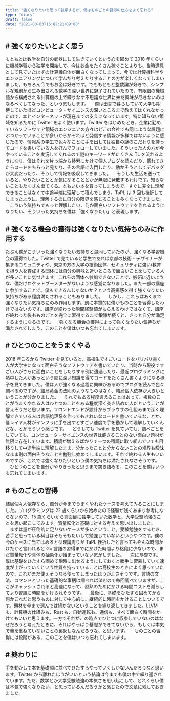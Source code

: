 ```yaml
---
title: "強くなりたいと思って独学するが、僕はものごとの習得の仕方をよく忘れる"
type: "diary"
draft: false
date: "2021-08-03T16:02:21+09:00"
---
```


## # 強くなりたいとよく思う

もともとは数学を自分の武器にして生きていくという心を固めて 2018 年くらいに機械学習から独学を開始して、今はお金をたくさん稼ぐことよりも、当時道具として見ていたはずの計算機自体が面白くなってしまって、今では計算機科学やエンジニアリングについて学んだり考えたりすることの方が楽しくなってしまいました。もちろん今でもお金は好きです。でももともと整数論が好きで、シンプルな規則から生み出される数学の深い世界に魅了されていたので、有限個の機械語から構成される計算機の上で織りなす不思議な世界に未だ興味が尽きないのはなるべくしてなった、という気もします。
　僕は田舎で暮らしていて大学も期待していたほどコンピュータ・サイエンスの深いところまで教えてはくれなかったので、本とインターネットが現在までの支えになっています。特に知らない領域を知るために Twitter をよく使います。Twitter をはじめたとき、企業に勤めているソフトウェア領域のエンジニアの方々はどこの会社でも同じような課題にぶつかっていることが多いからかそれほど発信する情報が多様ではないように感じたので、情報系の学生で色々なことに手を出しては独自の謎のこだわりを持ってコードを書いている人を好んでフォローしていました。そういった人の方が今やっていることを実況してくれるので謎のキーワードがたくさん TL を流れるようになり、僕はそれを片っ端から検索にかけて個人ブログを読んだり、慣れてきたらコードをちらっと見たり、その言語に入門したり、動かそうとしてデバッグが大変だったり、そうして情報を吸収してきました。
　そうした生活を送っていると、やりたいこととか気になることとかが無限に発散するわけです。知らないこともたくさん出てくる。本もいい本を買ってしまうので、すぐに完全に理解できることはなくて中途半端に理解して積んでしまう。TaPL は 3 回も挫折してしまったように、理解するのに自分の限界を感じることも多くなってきました。
　こういう気持ちでもっと理解したい、何か面白いソフトウェアを作れるようになりたい、そういった気持ちを僕は「強くなりたい」と表現します。

## # 強くなる機会の獲得は強くなりたい気持ちのみに作用する

たぶん僕がこういった強くなりたい気持ちと混同していたのが、強くなる学習機会の獲得でした。Twitter で見ていると学生であれば京都の技術・デザイナーが集まるコミュニティや、東京の方の大学の技術団体、セキュリティに強い/教育を担う人を育成する団体には自分の興味と近いところで面白いことをしている人が多いことに気づきます。これらの団体へ参加できないことで、嫉妬に近いような、僕だけロケットブースターがないような感覚になりました。また一部の講座に参加することで、僕もできるんじゃないか？という高揚感を得て強くなりたい気持ちがある程度満たされることもありました。
　しかし、これらはあくまで強くなりたい気持ちにのみ作用します。別に本質的に僕がものごとを習得したわけではないのです。講座が終わった瞬間経験値がもらえるわけではなくて、講座が終わった後もものごとを完全に習得するまで鍛錬が続くと、きっと自分が満足するようになるのです。
　強くなる機会の獲得によって強くなりたい気持ちが満たされてしまう、このことを僕はいつも忘れてしまいます。

## # ひとつのことをうまくやる

2018 年ころから Twitter を見ていると、高校生ですごいコードをバリバリ書く人が大学生になって面白そうなソフトウェアを書いていたり、当時から現役ですごい人がさらに面白いことをしたりする例に遭遇したり、最近プログラミングに熱中した人があっという間に深い知識を得てコードをたくさん書くようになる様子を見てきました。僕は人が強くなる過程に興味があるのでブログを読んで色々調べるのですが、結局黄金の法則のようなものはなく、結局個人依存が大きいということが分かりました。
　それでもある程度言えることはあって、複数のことがうまくやれる人はひとつのことをある程度深く突き詰めた人だということが言えそうだと思います。フロントエンドが設計からブラウザの仕組みまで深く理解できている人は言語処理系を作ってもきれいなコードを書いているな、とか、低レイヤ人材がインフラに手を出すとすごい速度で手を動かして理解していくんだな、とかそういう感じです。
　どうしても Twitter を見ていても、調べごとをしていても、コンピュータ・サイエンスの世界は飽きることのない面白い題材が無限に存在しています。積読が増えるばかりで一つの積読に取り組んでいても目移りして中途半端に理解したまま、分かったことと分からないことの境界も曖昧なまま別の面白そうなことを勉強し始めてしまいます。それで終わる人生もいいのですが、これでは強くなりたいという僕の気持ちは満たされなさそうです。
　ひとつのことを自分がやりきったと思うまで突き詰める、このことを僕はいつも忘れてしまいます。

## # ものごとの習得

結局個々人依存なら、自分が今までうまくやれたケースを考えてみることにしました。プログラミングは 22 歳くらいから始めたので経験が浅くあまり参考にならないので、15 歳くらいから真面目に独学していた数学と、大学受験勉強のことを思い起こしてみます。質量転化と基礎に対する考えを思い出しました。
　まずは量が圧倒的に足りないケースが多いということ。受験勉強をするとき、苦手と思っている科目はそもそもたいして勉強していないというやつです。僕の今のケースに当てはめると型理論周りが TaPL 挫折したと言ってもそんな時間かけたかと言われると Go 言語の習得までにかけた時間より格段に少ないので、まだ質量転化や具体の抽象化が始まっていない気がしました。
　次に基礎です。僕は基礎をひたすら固めて瞬時に出せるようにしておくと勝手に習熟していく速度が上がっていくという性質を持っていることは高校生のときによく思っていたので、これがまだ使えそうなら使ってしまったほうがよさそうです。言語の文法、コマンドといった基礎的な事柄は調べれば済むので毎回調べていますが、ここがキャッシュされると高速になって、習熟のためにかける時間コストを減らしてより習熟に時間をかけられそうです。
　最後に、基礎をひたすら固めてから何かこれだと思うものに対して中心的に、継続的に時間をかけることについてです。題材を今まで選んでは続かないということを繰り返してきました。LLVM も、計算機の仕組みも、Rust も、自動運転も、通信も、すべて面白く時間をかけてもいいと思えます。一方でそれがこの時点でひとつに収束していないのはなぜだろうと考えたときに、それはやっぱり基礎ができてないから、もしくは本気で量を重ねていないことの裏返しなんだろうな、と思います。
　ものごとの習得には段階がある、このことを僕はいつも忘れてしまいます。

## # 終わりに

手を動かして本を基礎順に並べてひたすらやっていくしかないんだろうなと思います。Twitter から離れたほうがいいという結論は今までも僕の中で繰り返されています。ただ、数学とか大学受験勉強の本気さを思い起こして、どれくらい僕は本気で強くなりたい、と思っているんだろうかと感じたので文章に残しておきました。
